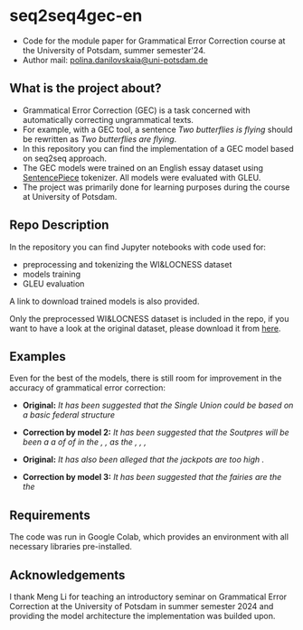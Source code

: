 # seq2seq4gec-en
- Code for the module paper for Grammatical Error Correction course at the University of Potsdam, summer semester'24.
- Author mail: polina.danilovskaia@uni-potsdam.de

## What is the project about?
- Grammatical Error Correction (GEC) is a task concerned with automatically correcting ungrammatical texts.
- For example, with a GEC tool, a sentence _Two butterflies is flying_ should be rewritten as _Two butterflies are flying_.
- In this repository you can find the implementation of a GEC model based on seq2seq approach.
- The GEC models were trained on an English essay dataset using [SentencePiece](https://github.com/google/sentencepiece) tokenizer. All models were evaluated with GLEU.
- The project was primarily done for learning purposes during the course at University of Potsdam.

## Repo Description
In the repository you can find Jupyter notebooks with code used for:
- preprocessing and tokenizing the WI&LOCNESS dataset
- models training
- GLEU evaluation
  
A link to download trained models is also provided. 

Only the preprocessed WI&LOCNESS dataset is included in the repo, if you want to have a look at the original dataset, please download it from [here](https://www.cl.cam.ac.uk/research/nl/bea2019st/#:~:text=W%26I%2BLOCNESS%20v2.1%3A%20DOWNLOAD%0ADescribed%20at%20the%20start%20of%20this%20section%20(Bryant%20et%20al.%2C%202019%3B%20Granger%2C%201998)).

## Examples
Even for the best of the models, there is still room for improvement in the accuracy of grammatical error correction: 

- **Original:** _It has been suggested that the Single Union could be based on a basic federal structure_
- **Correction by model 2:** _It has been suggested that the Soutpres will be been a a of of in the , , as the , , ,_

- **Original:** _It has also been alleged that the jackpots are too high ._
- **Correction by model 3:** _It has been suggested that the fairies are the the_ 

## Requirements
The code was run in Google Colab, which provides an environment with all necessary libraries pre-installed.

## Acknowledgements
I thank Meng Li for teaching an introductory
seminar on Grammatical Error Correction at the
University of Potsdam in summer semester 2024
and providing the model architecture the implementation was
builded upon.
